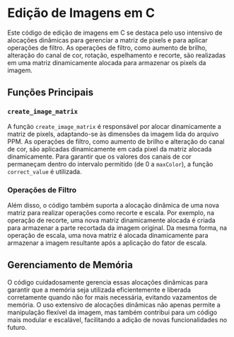 # Edição de Imagens em C

Este código de edição de imagens em C se destaca pelo uso intensivo de alocações dinâmicas para gerenciar a matriz de pixels e para aplicar operações de filtro. As operações de filtro, como aumento de brilho, alteração do canal de cor, rotação, espelhamento e recorte, são realizadas em uma matriz dinamicamente alocada para armazenar os pixels da imagem.

## Funções Principais

### `create_image_matrix`

A função `create_image_matrix` é responsável por alocar dinamicamente a matriz de pixels, adaptando-se às dimensões da imagem lida do arquivo PPM. As operações de filtro, como aumento de brilho e alteração do canal de cor, são aplicadas dinamicamente em cada pixel da matriz alocada dinamicamente. Para garantir que os valores dos canais de cor permaneçam dentro do intervalo permitido (de 0 a `maxColor`), a função `correct_value` é utilizada.

### Operações de Filtro

Além disso, o código também suporta a alocação dinâmica de uma nova matriz para realizar operações como recorte e escala. Por exemplo, na operação de recorte, uma nova matriz dinamicamente alocada é criada para armazenar a parte recortada da imagem original. Da mesma forma, na operação de escala, uma nova matriz é alocada dinamicamente para armazenar a imagem resultante após a aplicação do fator de escala.

## Gerenciamento de Memória

O código cuidadosamente gerencia essas alocações dinâmicas para garantir que a memória seja utilizada eficientemente e liberada corretamente quando não for mais necessária, evitando vazamentos de memória. O uso extensivo de alocações dinâmicas não apenas permite a manipulação flexível da imagem, mas também contribui para um código mais modular e escalável, facilitando a adição de novas funcionalidades no futuro.
